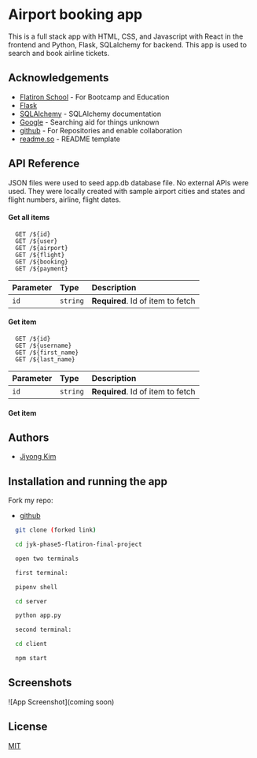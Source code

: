 
# Airport booking app

This is a full stack app with HTML, CSS, and Javascript with React in the frontend and Python, Flask, SQLalchemy for backend. This app is used to search and book airline tickets.


## Acknowledgements

 - [Flatiron School](https://flatironschool.com/) - For Bootcamp and Education
 - [Flask](https://flask.palletsprojects.com/en/3.0.x/)
 - [SQLAlchemy](https://docs.sqlalchemy.org/en/14/) - SQLAlchemy documentation 
 - [Google](https://www.google.com) - Searching aid for things unknown
 - [github](https://github.com) - For Repositories and enable collaboration
 - [readme.so](https://readme.so) - README template

## API Reference

JSON files were used to seed app.db database file.
No external APIs were used. They were locally created with sample airport cities and states and flight numbers, airline, flight dates.

#### Get all items

```http://localhost:3000/api/
  GET /${id}
  GET /${user}
  GET /${airport}
  GET /${flight}
  GET /${booking}
  GET /${payment}
```

| Parameter | Type     | Description                       |
| :-------- | :------- | :-------------------------------- |
| `id`      | `string` | **Required**. Id of item to fetch |

#### Get item

```http://localhost:5555/users
  GET /${id}
  GET /${username}
  GET /${first_name}
  GET /${last_name}

```

| Parameter | Type     | Description                       |
| :-------- | :------- | :-------------------------------- |
| `id`      | `string` | **Required**. Id of item to fetch |

#### Get item




## Authors

- [Jiyong Kim](https://github.com/jiyongk84)




## Installation and running the app
Fork my repo:
- [github](https://github.com/jiyongk84/jyk-phase5-flatiron-final-project)

```bash
  git clone (forked link)

  cd jyk-phase5-flatiron-final-project

  open two terminals

  first terminal:

  pipenv shell

  cd server

  python app.py

  second terminal:

  cd client

  npm start
```
    
## Screenshots

![App Screenshot](coming soon)


## License

[MIT](https://choosealicense.com/licenses/mit/)

